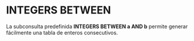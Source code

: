 

# INTEGERS BETWEEN

La subconsulta predefinida **INTEGERS BETWEEN a AND b** permite generar fácilmente una tabla de enteros consecutivos. 


<view-sql-code fileName="IntegersBetween"/>